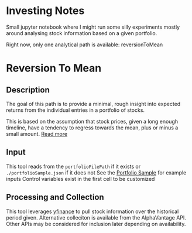 # Investing Notes
Small jupyter notebook where I might run some silly experiments mostly around analysing stock information based on a given portfolio.

Right now, only one analytical path is available: reversionToMean

# Reversion To Mean
## Description
The goal of this path is to provide a minimal, rough insight into expected returns from the individual entries in a portfolio of stocks.

This is based on the assumption that stock prices, given a long enough timeline, have a tendency to regress towards the mean, plus or minus a small amount. [Read more](https://www.investopedia.com/terms/m/meanreversion.asp)

## Input
This tool reads from the `portfolioFilePath` if it exists or `./portfolioSample.json` if it does not
See the [Portfolio Sample](./portfolioSample.json) for example inputs 
Control variables exist in the first cell to be customized 

## Processing and Collection
This tool leverages [yfinance](https://github.com/ranaroussi/yfinance) to pull stock information over the historical period given.
Alternative colleciton is available from the AlphaVantage API. Other APIs may be considered for inclusion later depending on availability.
